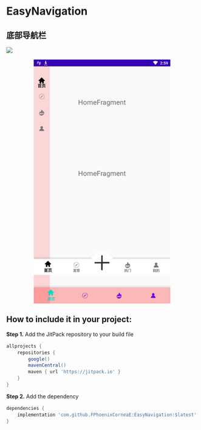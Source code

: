 # EasyNavigation
底部导航栏
------------------------------------------------------------------------

[![](https://jitpack.io/v/FPhoenixCorneaE/EasyNavigation.svg)](https://jitpack.io/#FPhoenixCorneaE/EasyNavigation)

<div align="center">
    <img src="https://github.com/FPhoenixCorneaE/EasyNavigation/blob/master/images/pic_preview.png" width="360" align="top"/>
</div>

How to include it in your project:
--------------
**Step 1.** Add the JitPack repository to your build file
```groovy
allprojects {
	repositories {
        google()
        mavenCentral()
		maven { url 'https://jitpack.io' }
	}
}
```

**Step 2.** Add the dependency
```groovy
dependencies {
	implementation 'com.github.FPhoenixCorneaE:EasyNavigation:$latest'
}
```
